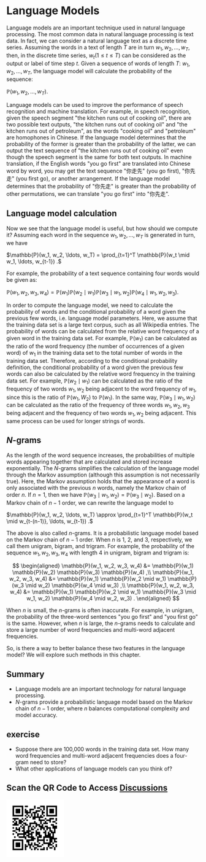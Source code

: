 # Language Models

Language models are an important technique used in natural language processing. The most common data in natural language processing is text data. In fact, we can consider a natural language text as a discrete time series. Assuming the words in a text of length $T$ are in turn $w_1, w_2, \ldots, w_T$, then, in the discrete time series, $w_t$($1 \leq t \leq T$) can be considered as the output or label of time step $t$. Given a sequence of words of length $T$: $w_1, w_2, \ldots, w_T$, the language model will calculate the probability of the sequence:

$\mathbb{P}(w_1, w_2, \ldots, w_T).$


Language models can be used to improve the performance of speech recognition and machine translation. For example, in speech recognition, given the speech segment "the kitchen runs out of cooking oil", there are two possible text outputs, "the kitchen runs out of cooking oil" and "the kitchen runs out of petroleum", as the words "cooking oil" and "petroleum" are homophones in Chinese. If the language model determines that the probability of the former is greater than the probability of the latter, we can output the text sequence of "the kitchen runs out of cooking oil" even though the speech segment is the same for both text outputs. In machine translation, if the English words "you go first" are translated into Chinese word by word, you may get the text sequence "你走先" (you go first), "你先走" (you first go), or another arrangement. If the language model determines that the probability of "你先走" is greater than the probability of other permutations, we can translate "you go first" into "你先走".


## Language model calculation


Now we see that the language model is useful, but how should we compute it? Assuming each word in the sequence $w_1, w_2, \ldots, w_T$ is generated in turn, we have

$\mathbb{P}(w_1, w_2, \ldots, w_T) = \prod_{t=1}^T \mathbb{P}(w_t \mid w_1, \ldots, w_{t-1}) .$

For example, the probability of a text sequence containing four words would be given as:

$\mathbb{P}(w_1, w_2, w_3, w_4) =  \mathbb{P}(w_1) \mathbb{P}(w_2 \mid w_1) \mathbb{P}(w_3 \mid w_1, w_2) \mathbb{P}(w_4 \mid w_1, w_2, w_3) .$

In order to compute the language model, we need to calculate the probability of words and the conditional probability of a word given the previous few words, i.e. language model parameters. Here, we assume that the training data set is a large text corpus, such as all Wikipedia entries. The probability of words can be calculated from the relative word frequency of a given word in the training data set. For example, $\mathbb{P}(w_1)$ can be calculated as the ratio of the word frequency (the number of occurrences of a given word) of $w_1$ in the training data set to the total number of words in the training data set. Therefore, according to the conditional probability definition, the conditional probability of a word given the previous few words can also be calculated by the relative word frequency in the training data set. For example, $\mathbb{P}(w_2 \mid w_1)$ can be calculated as the ratio of the frequency of two words $w_1, w_2$ being adjacent to the word frequency of $w_1$, since this is the ratio of $\mathbb{P}(w_1, W_2)$ to $\mathbb{P}(w_1)$. In the same way, $\mathbb{P}(w_3 \mid w_1, w_2)$ can be calculated as the ratio of the frequency of three words $w_1, w_2, w_3$ being adjacent and the frequency of two words $w_1, w_2$ being adjacent. This same process can be used for longer strings of words.


## $N$-grams

As the length of the word sequence increases, the probabilities of multiple words appearing together that are calculated and stored increase exponentially. The $N$-grams simplifies the calculation of the language model through the Markov assumption (although this assumption is not necessarily true). Here, the Markov assumption holds that the appearance of a word is only associated with the previous $n$ words, namely the Markov chain of order $n$. If $n=1$, then we have $\mathbb{P}(w_3 \mid w_1, w_2) = \mathbb{P}(w_3 \mid w_2)$. Based on a Markov chain of $n-1$ order, we can rewrite the language model to

$\mathbb{P}(w_1, w_2, \ldots, w_T) \approx \prod_{t=1}^T \mathbb{P}(w_t \mid w_{t-(n-1)}, \ldots, w_{t-1}) .$


The above is also called $n$-grams. It is a probabilistic language model based on the Markov chain of $n-1$ order. When $n$ is 1, 2, and 3, respectively, we call them unigram, bigram, and trigram. For example, the probability of the sequence $w_1, w_2, w_3, w_4$ with length 4 in unigram, bigram and trigram is:

$$
\begin{aligned}
\mathbb{P}(w_1, w_2, w_3, w_4) &=  \mathbb{P}(w_1) \mathbb{P}(w_2) \mathbb{P}(w_3) \mathbb{P}(w_4) ,\\
\mathbb{P}(w_1, w_2, w_3, w_4) &=  \mathbb{P}(w_1) \mathbb{P}(w_2 \mid w_1) \mathbb{P}(w_3 \mid w_2) \mathbb{P}(w_4 \mid w_3) ,\\
\mathbb{P}(w_1, w_2, w_3, w_4) &=  \mathbb{P}(w_1) \mathbb{P}(w_2 \mid w_1) \mathbb{P}(w_3 \mid w_1, w_2) \mathbb{P}(w_4 \mid w_2, w_3) .
\end{aligned}
$$

When $n$ is small, the $n$-grams is often inaccurate. For example, in unigram, the probability of the three-word sentences "you go first" and "you first go" is the same. However, when $n$ is large, the $n$-grams needs to calculate and store a large number of word frequencies and multi-word adjacent frequencies.

So, is there a way to better balance these two features in the language model? We will explore such methods in this chapter.

## Summary

* Language models are an important technology for natural language processing.
* $N$-grams provide a probabilistic language model based on the Markov chain of $n-1$ order, where $n$ balances computational complexity and model accuracy.


## exercise

* Suppose there are 100,000 words in the training data set. How many word frequencies and multi-word adjacent frequencies does a four-gram need to store?
* What other applications of language models can you think of?


## Scan the QR Code to Access [Discussions](https://discuss.gluon.ai/t/topic/6650)

![](../img/qr_lang-model.svg)
